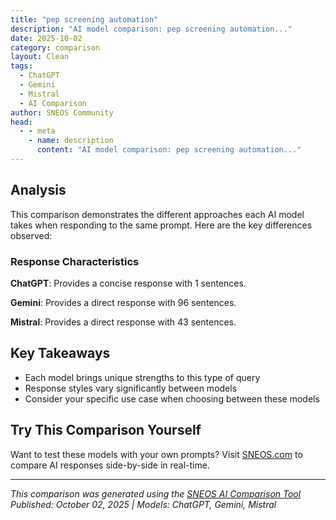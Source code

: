 ```yaml
---
title: "pep screening automation"
description: "AI model comparison: pep screening automation..."
date: 2025-10-02
category: comparison
layout: Clean
tags:
  - ChatGPT
  - Gemini
  - Mistral
  - AI Comparison
author: SNEOS Community
head:
  - - meta
    - name: description
      content: "AI model comparison: pep screening automation..."
---
```


<ChatComparison
  title="pep screening automation"
  prompt="pep screening automation"
  :responses='{
    "ChatGPT": "Error calling OpenAI API.",
    "Gemini": "## PEP Screening Automation: Streamlining Post-Exposure Prophylaxis\n\nPEP (Post-Exposure Prophylaxis) screening is a crucial process after a potential exposure to HIV. Automating aspects of this process can significantly improve efficiency, reduce delays, and ensure timely access to PEP medication. Here\u0027s a breakdown of how PEP screening can be automated and the benefits it offers:\n\n**Goals of PEP Screening Automation:**\n\n*   **Rapid Risk Assessment:** Quickly determine the level of risk associated with the exposure incident.\n*   **Efficient Documentation:**  Collect necessary information accurately and consistently.\n*   **Standardized Protocols:** Ensure adherence to established guidelines and best practices.\n*   **Reduced Manual Effort:** Free up healthcare professionals to focus on patient interaction and clinical decision-making.\n*   **Improved Data Tracking:** Monitor trends in exposures and PEP use to inform prevention efforts.\n*   **Increased Accessibility:** Make the screening process more accessible to individuals, regardless of location or time of day.\n\n**Areas Suitable for Automation:**\n\n1.  **Risk Assessment Questionnaires:**\n\n    *   **How it works:**  Online or kiosk-based questionnaires guide individuals through a series of questions to assess the type of exposure, the source person\u0027s HIV status (if known), and other relevant factors.\n    *   **Benefits:**\n        *   Self-administered, reducing reliance on staff for initial screening.\n        *   Standardized questioning ensures consistency in data collection.\n        *   Automatic scoring to categorize risk levels (e.g., high, medium, low).\n        *   Integration with EHR/EMR systems for seamless data transfer.\n    *   **Examples:**\n        *   Interactive online tools.\n        *   Mobile apps with built-in questionnaires.\n        *   Kiosks in emergency departments or urgent care clinics.\n\n2.  **Exposure Incident Reporting:**\n\n    *   **How it works:**  A centralized platform for reporting exposure incidents. This can be integrated with existing incident reporting systems.\n    *   **Benefits:**\n        *   Streamlines the reporting process for healthcare workers, first responders, and other individuals.\n        *   Captures critical information such as the date, time, location, and type of exposure.\n        *   Facilitates communication between the reporting party and the appropriate healthcare professionals.\n\n3.  **Automated Decision Support:**\n\n    *   **How it works:**  Software algorithms that analyze the data collected from the questionnaires and incident reports to provide recommendations for PEP eligibility based on established guidelines (e.g., CDC guidelines).\n    *   **Benefits:**\n        *   Provides healthcare professionals with evidence-based guidance to aid in their clinical decision-making.\n        *   Helps to ensure that PEP is prescribed appropriately and consistently.\n        *   Can flag cases that require immediate attention or expert consultation.\n    *   **Important Note:**  Automated decision support should **never** replace clinical judgment.  It\u0027s a tool to *assist* healthcare providers, not to make decisions for them.\n\n4.  **Appointment Scheduling and Reminders:**\n\n    *   **How it works:**  Automated systems that allow individuals to schedule appointments for PEP evaluation and follow-up care.  Automated reminders can help ensure that individuals adhere to their treatment plan.\n    *   **Benefits:**\n        *   Improves access to care by making it easier for individuals to schedule appointments.\n        *   Reduces no-show rates with automated reminders.\n        *   Facilitates efficient use of healthcare resources.\n\n5.  **Educational Resources and Information:**\n\n    *   **How it works:**  Provide access to online educational materials about HIV, PEP, and safe practices.\n    *   **Benefits:**\n        *   Empowers individuals to make informed decisions about their health.\n        *   Reduces anxiety and stigma associated with PEP.\n        *   Reinforces the importance of adherence to PEP treatment.\n\n6.  **Data Analytics and Reporting:**\n\n    *   **How it works:**  Systems that collect and analyze data on exposure incidents, PEP use, and outcomes.\n    *   **Benefits:**\n        *   Provides valuable insights into trends in exposures and PEP use.\n        *   Helps to identify areas where prevention efforts can be improved.\n        *   Supports quality improvement initiatives and research.\n\n**Key Considerations for Implementation:**\n\n*   **Data Privacy and Security:**  Protect sensitive patient information with robust security measures and adherence to HIPAA and other relevant regulations.\n*   **User-Friendliness:**  Ensure that the automated systems are easy to use for both individuals and healthcare professionals.\n*   **Integration with Existing Systems:**  Seamless integration with EHR/EMR systems is crucial for efficient data management.\n*   **Validation and Quality Assurance:**  Thoroughly validate the automated systems to ensure accuracy and reliability.\n*   **Training:**  Provide adequate training to healthcare professionals on how to use the automated systems effectively.\n*   **Regular Updates and Maintenance:**  Maintain the automated systems with regular updates and maintenance to ensure optimal performance.\n*   **Cultural Sensitivity:**  Consider cultural factors and language barriers when designing and implementing automated systems.  Offer materials in multiple languages.\n*   **Accessibility:** Ensure accessibility for people with disabilities in compliance with ADA guidelines.\n\n**Example Workflow incorporating Automation:**\n\n1.  **Exposure Incident:** Individual experiences a potential HIV exposure.\n2.  **Initial Contact:**  Individual accesses an online platform or mobile app.\n3.  **Automated Questionnaire:** Completes a risk assessment questionnaire.\n4.  **Risk Stratification:** System automatically scores the questionnaire and categorizes the risk.\n5.  **Recommendation:** Based on the risk level, the system recommends next steps (e.g., immediate medical evaluation, referral to PEP provider).\n6.  **Appointment Scheduling:** If PEP is recommended, the individual can schedule an appointment online.\n7.  **Clinical Evaluation:**  Healthcare provider reviews the automated assessment and conducts a physical examination.\n8.  **PEP Prescription:** If PEP is indicated, it is prescribed.\n9.  **Follow-up Care:**  Automated reminders are sent for follow-up appointments and testing.\n10. **Data Analysis:** Data is collected and analyzed to monitor trends and improve the PEP program.\n\n**Benefits of Automation:**\n\n*   **Faster response times:** Reduced delays in accessing PEP.\n*   **Improved adherence to guidelines:** Standardized protocols ensure consistent care.\n*   **Reduced errors:** Automated systems minimize the risk of human error.\n*   **Increased efficiency:** Streamlined workflows free up healthcare resources.\n*   **Better data collection and analysis:** Improved monitoring and evaluation of PEP programs.\n*   **Enhanced patient satisfaction:**  A more user-friendly and efficient experience.\n\n**Challenges:**\n\n*   **Cost of implementation:** Developing and implementing automated systems can be expensive.\n*   **Integration issues:** Integrating automated systems with existing IT infrastructure can be challenging.\n*   **Resistance to change:** Healthcare professionals may be resistant to adopting new technologies.\n*   **Maintaining data privacy and security:** Ensuring the privacy and security of sensitive patient information is paramount.\n*   **The need for ongoing maintenance and updates:** Automated systems require ongoing maintenance and updates to ensure they are working properly.\n\n**Conclusion:**\n\nAutomating aspects of PEP screening can significantly improve the efficiency, effectiveness, and accessibility of post-exposure prophylaxis programs. By carefully considering the key considerations and addressing the challenges, healthcare organizations can leverage technology to provide timely and appropriate care to individuals at risk of HIV infection. Remember that automation is a tool to *assist* healthcare providers, not replace them.  Clinical judgment remains crucial in all cases.\n",
    "Mistral": "Automating peptide (pep) screening can significantly enhance the efficiency and accuracy of identifying and analyzing peptides in biological samples. This process typically involves several steps, including sample preparation, peptide separation, mass spectrometry (MS) analysis, and data interpretation. Here are some key aspects and tools commonly used in automating peptide screening:\n\n### 1. Sample Preparation\n- **Automated Liquid Handling Systems**: Robots like the Hamilton STAR, Tecan Freedom EVO, or Beckman Coulter Biomek can automate the handling of samples, including pipetting, dilution, and mixing.\n- **Automated Protein Digestion**: Systems like the KingFisher Flex can automate the digestion of proteins into peptides using enzymes like trypsin.\n\n### 2. Peptide Separation\n- **High-Performance Liquid Chromatography (HPLC)**: Automated HPLC systems can separate peptides based on their chemical properties. Examples include the Agilent 1290 Infinity II and the Thermo Scientific UltiMate 3000.\n- **Capillary Electrophoresis (CE)**: Automated CE systems can also be used for peptide separation.\n\n### 3. Mass Spectrometry (MS) Analysis\n- **Automated MS Systems**: Instruments like the Thermo Scientific Orbitrap, Bruker timsTOF, and Sciex TripleTOF can automate the acquisition of mass spectra.\n- **Data-Dependent Acquisition (DDA)**: Automatically selects precursor ions for fragmentation based on their intensity.\n- **Data-Independent Acquisition (DIA)**: Acquires fragmentation spectra for all precursor ions within a specified mass range, providing a more comprehensive dataset.\n\n### 4. Data Interpretation\n- **Software Tools**: Various software tools can automate the interpretation of MS data. Examples include:\n  - **Proteome Discoverer**: For identifying and quantifying peptides and proteins.\n  - **MaxQuant**: For high-resolution MS data analysis.\n  - **Skyline**: For targeted proteomics and quantitative analysis.\n  - **Mascot**: For peptide mass fingerprinting and MS/MS ion search.\n\n### 5. Integration and Workflow Management\n- **Laboratory Information Management Systems (LIMS)**: Systems like LabWare LIMS or Thermo Scientific SampleManager can integrate various steps of the workflow, ensuring seamless data transfer and management.\n- **Automated Workflow Software**: Tools like Knime or Pipeline Pilot can automate the entire workflow, from sample preparation to data analysis.\n\n### 6. Quality Control and Validation\n- **Automated Quality Control**: Systems can be set up to automatically validate the quality of samples and data at each step of the process.\n- **Standard Operating Procedures (SOPs)**: Automated systems can ensure that SOPs are followed consistently, reducing human error.\n\n### 7. Data Storage and Sharing\n- **Cloud-Based Solutions**: Platforms like Google Cloud, AWS, or Azure can be used for storing and sharing large datasets.\n- **Data Repositories**: Public repositories like PRIDE (Proteomics Identifications Database) can be used for sharing proteomics data.\n\n### Example Workflow\n1. **Sample Preparation**: Automated liquid handling system prepares samples.\n2. **Protein Digestion**: Automated digestion system processes samples.\n3. **Peptide Separation**: Automated HPLC system separates peptides.\n4. **MS Analysis**: Automated MS system acquires mass spectra.\n5. **Data Interpretation**: Software tools analyze and interpret MS data.\n6. **Quality Control**: Automated quality control checks ensure data integrity.\n7. **Data Storage**: Data is stored in a cloud-based repository for future analysis and sharing.\n\nBy integrating these automated tools and systems, peptide screening can be made more efficient, accurate, and reproducible, allowing researchers to handle larger datasets and gain deeper insights into biological processes."
  }'
  published-date="09:52"
/>

## Analysis

This comparison demonstrates the different approaches each AI model takes when responding to the same prompt. Here are the key differences observed:

### Response Characteristics

**ChatGPT**: Provides a concise response with 1 sentences. 

**Gemini**: Provides a direct response with 96 sentences. 

**Mistral**: Provides a direct response with 43 sentences. 

## Key Takeaways

- Each model brings unique strengths to this type of query
- Response styles vary significantly between models
- Consider your specific use case when choosing between these models

## Try This Comparison Yourself

Want to test these models with your own prompts? Visit [SNEOS.com](https://sneos.com) to compare AI responses side-by-side in real-time.

---

*This comparison was generated using the [SNEOS AI Comparison Tool](https://sneos.com)*
*Published: October 02, 2025 | Models: ChatGPT, Gemini, Mistral*
